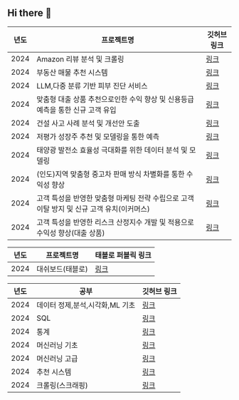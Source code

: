 ## Hi there 👋

<!--
**w00jji/w00jji** is a ✨ _special_ ✨ repository because its `README.md` (this file) appears on your GitHub profile.

Here are some ideas to get you started:

- 🔭 I’m currently working on ...
- 🌱 I’m currently learning ...
- 👯 I’m looking to collaborate on ...
- 🤔 I’m looking for help with ...
- 💬 Ask me about ...
- 📫 How to reach me: ...
- 😄 Pronouns: ...
- ⚡ Fun fact: ...
-->

| 년도 | 프로젝트명 | 깃허브 링크 |
|------|------------|-------------|
| 2024 | Amazon 리뷰 분석 및 크롤링 | [링크](https://github.com/w00jji/Amazon_review_analysis)|
| 2024 | 부동산 매물 추천 시스템 | [링크](https://github.com/w00jji/-Real_Estate_Recommendation_System)|
| 2024 | LLM,다중 분류 기반 피부 진단 서비스 | [링크](https://github.com/w00jji/Skin_type_diagnosis) |
| 2024 | 맞춤형 대출 상품 추천으로인한 수익 향상 및 신용등급 예측을 통한 신규 고객 유입 | [링크](https://github.com/w00jji/Credit_score_pred) |
| 2024 | 건설 사고 사례 분석 및 개선안 도출 | [링크](https://github.com/w00jji/Construction_accident) | 
| 2024 | 저평가 성장주 추천 및 모델링을 통한 예측 | [링크](https://github.com/w00jji/stock_pred_ML) | 
| 2024 | 태양광 발전소 효율성 극대화를 위한 데이터 분석 및 모델링 | [링크](https://github.com/w00jji/Solar_power_output_prediction) | 
| 2024 | (인도)지역 맞춤형 중고차 판매 방식 차별화를 통한 수익성 향상| [링크](https://github.com/w00jji/Indian_cars) | 
| 2024 | 고객 특성을 반영한 맞춤형 마케팅 전략 수립으로 고객 이탈 방지 및 신규 고객 유치(이커머스)  | [링크](https://github.com/w00jji/e-commerce) | 
| 2024 |  고객 특성을 반영한 리스크 산정지수 개발 및 적용으로 수익성 향상(대출 상품)| [링크](https://github.com/w00jji/Loan_repayment) | 









 년도 | 프로젝트명 | 태블로 퍼블릭 링크 |
|------|------------|-------------|
| 2024 | 대쉬보드(태블로)  | [링크](https://public.tableau.com/app/profile/.73896753/vizzes) | 


 년도 | 공부 | 깃허브 링크 |
|------|------------|-------------|
| 2024 | 데이터 정제,분석,시각화,ML 기초  | [링크](https://github.com/w00jji/Data_Analysis_Basics) | 
| 2024 | SQL  | [링크](https://github.com/w00jji/MySQL_study) |
| 2024 | 통계  | [링크](https://github.com/w00jji/Statistics) | 
| 2024 | 머신러닝 기초  | [링크](https://github.com/w00jji/ML_Basic/tree/main) | 
| 2024 | 머신러닝 고급  | [링크](https://github.com/w00jji/ML_deepening) |
| 2024 | 추천 시스템 | [링크](https://github.com/w00jji/Recommendation_system_lr) |
| 2024 | 크롤링(스크래핑)  | [링크](https://github.com/w00jji/Scraping_learning) | 








